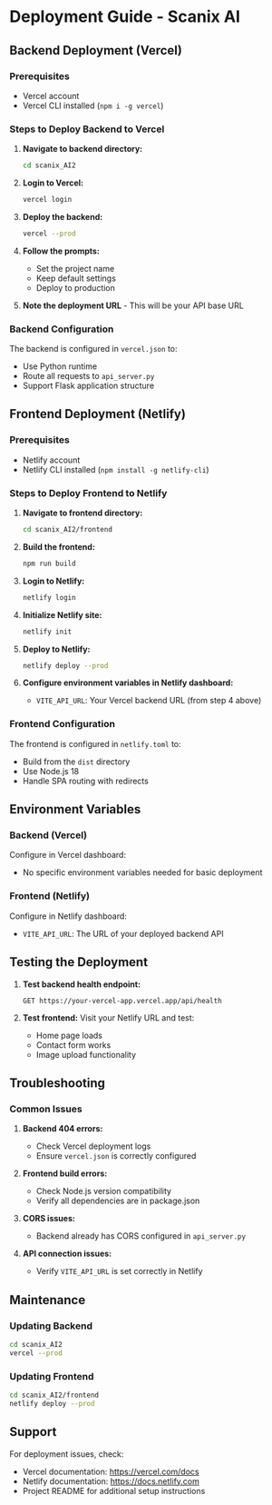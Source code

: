 # Deployment Guide - Scanix AI

## Backend Deployment (Vercel)

### Prerequisites
- Vercel account
- Vercel CLI installed (`npm i -g vercel`)

### Steps to Deploy Backend to Vercel

1. **Navigate to backend directory:**
   ```bash
   cd scanix_AI2
   ```

2. **Login to Vercel:**
   ```bash
   vercel login
   ```

3. **Deploy the backend:**
   ```bash
   vercel --prod
   ```

4. **Follow the prompts:**
   - Set the project name
   - Keep default settings
   - Deploy to production

5. **Note the deployment URL** - This will be your API base URL

### Backend Configuration
The backend is configured in `vercel.json` to:
- Use Python runtime
- Route all requests to `api_server.py`
- Support Flask application structure

## Frontend Deployment (Netlify)

### Prerequisites
- Netlify account
- Netlify CLI installed (`npm install -g netlify-cli`)

### Steps to Deploy Frontend to Netlify

1. **Navigate to frontend directory:**
   ```bash
   cd scanix_AI2/frontend
   ```

2. **Build the frontend:**
   ```bash
   npm run build
   ```

3. **Login to Netlify:**
   ```bash
   netlify login
   ```

4. **Initialize Netlify site:**
   ```bash
   netlify init
   ```

5. **Deploy to Netlify:**
   ```bash
   netlify deploy --prod
   ```

6. **Configure environment variables in Netlify dashboard:**
   - `VITE_API_URL`: Your Vercel backend URL (from step 4 above)

### Frontend Configuration
The frontend is configured in `netlify.toml` to:
- Build from the `dist` directory
- Use Node.js 18
- Handle SPA routing with redirects

## Environment Variables

### Backend (Vercel)
Configure in Vercel dashboard:
- No specific environment variables needed for basic deployment

### Frontend (Netlify)
Configure in Netlify dashboard:
- `VITE_API_URL`: The URL of your deployed backend API

## Testing the Deployment

1. **Test backend health endpoint:**
   ```
   GET https://your-vercel-app.vercel.app/api/health
   ```

2. **Test frontend:**
   Visit your Netlify URL and test:
   - Home page loads
   - Contact form works
   - Image upload functionality

## Troubleshooting

### Common Issues

1. **Backend 404 errors:**
   - Check Vercel deployment logs
   - Ensure `vercel.json` is correctly configured

2. **Frontend build errors:**
   - Check Node.js version compatibility
   - Verify all dependencies are in package.json

3. **CORS issues:**
   - Backend already has CORS configured in `api_server.py`

4. **API connection issues:**
   - Verify `VITE_API_URL` is set correctly in Netlify

## Maintenance

### Updating Backend
```bash
cd scanix_AI2
vercel --prod
```

### Updating Frontend
```bash
cd scanix_AI2/frontend
netlify deploy --prod
```

## Support
For deployment issues, check:
- Vercel documentation: https://vercel.com/docs
- Netlify documentation: https://docs.netlify.com
- Project README for additional setup instructions
